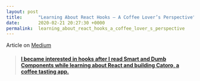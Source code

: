 ```yaml
---
layout: post
title:      "Learning About React Hooks — A Coffee Lover’s Perspective"
date:       2020-02-21 20:27:30 +0000
permalink:  learning_about_react_hooks_a_coffee_lover_s_perspective
---
```



Article on [Medium](https://medium.com/swlh/learning-about-react-hooks-a-coffee-lover-perspective-c699f699fb3d)

<blockquote class="embedly-card"><h4><a class="embedly-card" data-card-controls="0" href="https://medium.com/swlh/learning-about-react-hooks-a-coffee-lover-perspective-c699f699fb3d?postPublishedType=repub">I became interested in hooks after I read Smart and Dumb Components while learning about React and building Catoro, a coffee tasting app.</a>
<script async src="//cdn.embedly.com/widgets/platform.js" charset="UTF-8"></script></p></blockquote>

